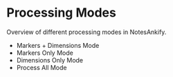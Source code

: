 # Processing Modes

Overview of different processing modes in NotesAnkify.

- Markers + Dimensions Mode
- Markers Only Mode
- Dimensions Only Mode
- Process All Mode